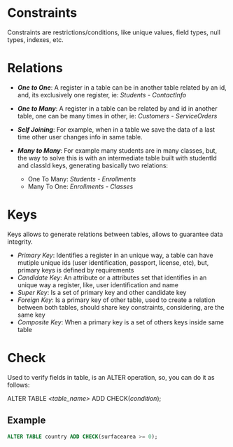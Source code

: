 # Constraints

Constraints are restrictions/conditions, like unique values, field types, null types, indexes, etc.

# Relations

- **_One to One_**: A register in a table can be in another table related by an id, and, its exclusively one register, ie: _Students - ContactInfo_
- **_One to Many_**: A register in a table can be related by and id in another table, one can be many times in other, ie: _Customers - ServiceOrders_
- **_Self Joining_**: For example, when in a table we save the data of a last time other user changes info in same table.
- **_Many to Many_**: For example many students are in many classes, but, the way to solve this is with an intermediate table built with studentId and classId keys, generating basically two relations:

  - One To Many: _Students - Enrollments_
  - Many To One: _Enrollments - Classes_

# Keys

Keys allows to generate relations between tables, allows to guarantee data integrity.

- _Primary Key_: Identifies a register in an unique way, a table can have mutiple unique ids (user identification, passport, license, etc), but, primary keys is defined by requirements
- _Candidate Key_: An attribute or a attributes set that identifies in an unique way a register, like, user identification and name
- _Super Key_: Is a set of primary key and other candidate key
- _Foreign Key_: Is a primary key of other table, used to create a relation between both tables, should share key constraints, considering, are the same key
- _Composite Key_: When a primary key is a set of others keys inside same table

# Check

Used to verify fields in table, is an ALTER operation, so, you can do it as follows:

ALTER TABLE _<table_name>_ ADD CHECK(_condition_);

## Example

```sql
ALTER TABLE country ADD CHECK(surfacearea >= 0);
```
